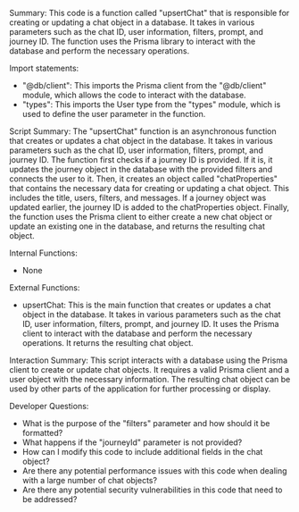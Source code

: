 Summary:
This code is a function called "upsertChat" that is responsible for creating or updating a chat object in a database. It takes in various parameters such as the chat ID, user information, filters, prompt, and journey ID. The function uses the Prisma library to interact with the database and perform the necessary operations.

Import statements:
- "@db/client": This imports the Prisma client from the "@db/client" module, which allows the code to interact with the database.
- "types": This imports the User type from the "types" module, which is used to define the user parameter in the function.

Script Summary:
The "upsertChat" function is an asynchronous function that creates or updates a chat object in the database. It takes in various parameters such as the chat ID, user information, filters, prompt, and journey ID. The function first checks if a journey ID is provided. If it is, it updates the journey object in the database with the provided filters and connects the user to it. Then, it creates an object called "chatProperties" that contains the necessary data for creating or updating a chat object. This includes the title, users, filters, and messages. If a journey object was updated earlier, the journey ID is added to the chatProperties object. Finally, the function uses the Prisma client to either create a new chat object or update an existing one in the database, and returns the resulting chat object.

Internal Functions:
- None

External Functions:
- upsertChat: This is the main function that creates or updates a chat object in the database. It takes in various parameters such as the chat ID, user information, filters, prompt, and journey ID. It uses the Prisma client to interact with the database and perform the necessary operations. It returns the resulting chat object.

Interaction Summary:
This script interacts with a database using the Prisma client to create or update chat objects. It requires a valid Prisma client and a user object with the necessary information. The resulting chat object can be used by other parts of the application for further processing or display.

Developer Questions:
- What is the purpose of the "filters" parameter and how should it be formatted?
- What happens if the "journeyId" parameter is not provided?
- How can I modify this code to include additional fields in the chat object?
- Are there any potential performance issues with this code when dealing with a large number of chat objects?
- Are there any potential security vulnerabilities in this code that need to be addressed?